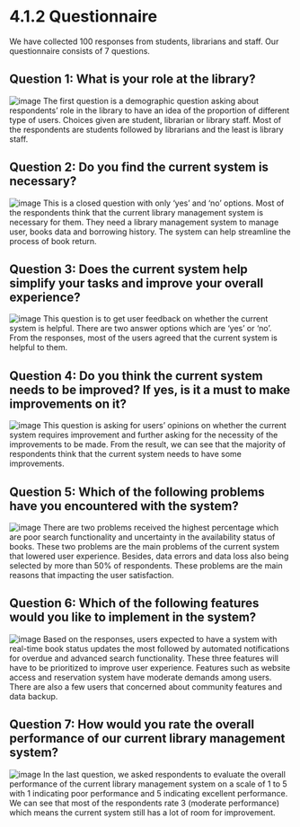 # 4.1.2 Questionnaire
We have collected 100 responses from students, librarians and staff. Our questionnaire consists of 7 questions.

## Question 1:  What is your role at the library?
![image](https://github.com/tkeqin/Seven-Teen_Project1_SAD_20232024/assets/151102097/a5b07aba-2efa-417d-b5a9-372b28151f18)
The first question is a demographic question asking about respondents’ role in the library to have an idea of the proportion of different type of users. Choices given are student, librarian or library staff. Most of the respondents are students followed by librarians and the least is library staff.

## Question 2: Do you find the current system is necessary?
 ![image](https://github.com/tkeqin/Seven-Teen_Project1_SAD_20232024/assets/151102097/7d51a588-5eff-4029-8bd0-369472bddf24)
This is a closed question with only ‘yes’ and ‘no’ options. Most of the respondents think that the current library management system is necessary for them. They need a library management system to manage user, books data and borrowing history. The system can help streamline the process of book return. 

## Question 3: Does the current system help simplify your tasks and improve your overall experience?
 ![image](https://github.com/tkeqin/Seven-Teen_Project1_SAD_20232024/assets/151102097/a444d6a2-dbfd-4cb5-9760-5041e9cf0697)
This question is to get user feedback on whether the current system is helpful. There are two answer options which are ‘yes’ or ‘no’. From the responses, most of the users agreed that the current system is helpful to them.

## Question 4: Do you think the current system needs to be improved? If yes, is it a must to make improvements on it?
 ![image](https://github.com/tkeqin/Seven-Teen_Project1_SAD_20232024/assets/151102097/df1633a6-39c7-405d-9ff9-63af61055a24)
This question is asking for users’ opinions on whether the current system requires improvement and further asking for the necessity of the improvements to be made. From the result, we can see that the majority of respondents think that the current system needs to have some improvements.

## Question 5: Which of the following problems have you encountered with the system?
 ![image](https://github.com/tkeqin/Seven-Teen_Project1_SAD_20232024/assets/151102097/1a973721-e33f-4387-97e4-ee5ad90d28a5)
There are two problems received the highest percentage which are poor search functionality and uncertainty in the availability status of books. These two problems are the main problems of the current system that lowered user experience. Besides, data errors and data loss also being selected by more than 50% of respondents. These problems are the main reasons that impacting the user satisfaction.

## Question 6: Which of the following features would you like to implement in the system?
 ![image](https://github.com/tkeqin/Seven-Teen_Project1_SAD_20232024/assets/151102097/c3c15ce6-3fbc-44f6-8058-e876d4026177)
Based on the responses, users expected to have a system with real-time book status updates the most followed by automated notifications for overdue and advanced search functionality. These three features will have to be prioritized to improve user experience. Features such as website access and reservation system have moderate demands among users. There are also a few users that concerned about community features and data backup.

## Question 7: How would you rate the overall performance of our current library management system?
 ![image](https://github.com/tkeqin/Seven-Teen_Project1_SAD_20232024/assets/151102097/59a36cb7-bb4e-4a7f-aa28-9ea515e855ff)
In the last question, we asked respondents to evaluate the overall performance of the current library management system on a scale of 1 to 5 with 1 indicating poor performance and 5 indicating excellent performance. We can see that most of the respondents rate 3 (moderate performance) which means the current system still has a lot of room for improvement. 
